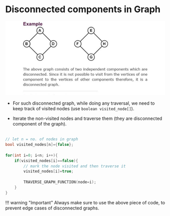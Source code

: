 # Disconnected components in Graph

![Disconnected Graph](../../../images/dsa/graph/disconnected-graph.jpeg)

- For such disconnected graph, while doing any traversal, we need to keep track of visited nodes (use `boolean visited_node[]`).

- Iterate the non-visited nodes and traverse them (they are disconnected component of the graph).

```cpp

// let n = no. of nodes in graph
bool visited_nodes[n]={false};

for(int i=0; i<n; i++){
    if(visited_nodes[i]==false){
        // mark the node visited and then traverse it
        visited_nodes[i]=true;
        
        TRAVERSE_GRAPH_FUNCTION(node=i);
    }
}
```

!!! warning "Important"
    Always make sure to use the above piece of code, to prevent edge cases of disconnected graphs.
